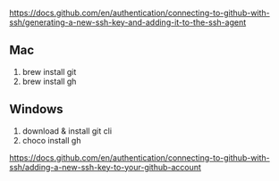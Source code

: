 https://docs.github.com/en/authentication/connecting-to-github-with-ssh/generating-a-new-ssh-key-and-adding-it-to-the-ssh-agent



## Mac
1. brew install git
2. brew install gh 

## Windows
1. download & install git cli
2. choco install gh

https://docs.github.com/en/authentication/connecting-to-github-with-ssh/adding-a-new-ssh-key-to-your-github-account

